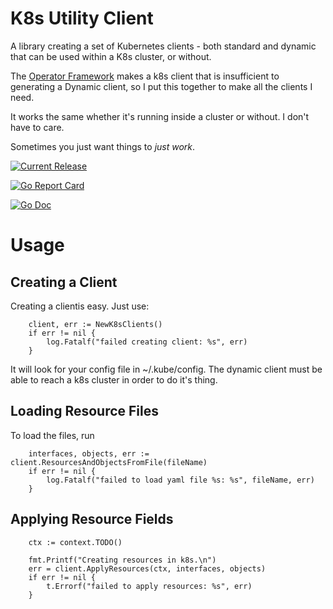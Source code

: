 # K8s Utility Client

A library creating a set of Kubernetes clients - both standard and dynamic that can be used within a K8s cluster, or without.

The [Operator Framework](https://sdk.operatorframework.io/) makes a k8s client that is insufficient to generating a Dynamic client, so I put this together to make all the clients I need.

It works the same whether it's running inside a cluster or without.  I don't have to care.

Sometimes you just want things to _just work_.

[![Current Release](https://img.shields.io/github/release/nikogura/k8s-utility-client.svg)](https://img.shields.io/github/release/nikogura/k8s-utility-client.svg)

[![Go Report Card](https://goreportcard.com/badge/github.com/nikogura/k8s-utility-client)](https://goreportcard.com/report/github.com/nikogura/k8s-utility-client)

[![Go Doc](https://img.shields.io/badge/godoc-reference-blue.svg?style=flat-square)](http://godoc.org/github.com/nikogura/k8s-utility-client/pkg/k8s-utility-client)

# Usage

## Creating a Client

Creating a clientis easy.  Just use:

        client, err := NewK8sClients()
        if err != nil {
            log.Fatalf("failed creating client: %s", err)
        }

It will look for your config file in ~/.kube/config.  The dynamic client must be able to reach a k8s cluster in order to do it's thing.


## Loading Resource Files

To load the files, run

        interfaces, objects, err := client.ResourcesAndObjectsFromFile(fileName)
        if err != nil {
            log.Fatalf("failed to load yaml file %s: %s", fileName, err)
        }

## Applying Resource Fields

        ctx := context.TODO()

        fmt.Printf("Creating resources in k8s.\n")
        err = client.ApplyResources(ctx, interfaces, objects)
        if err != nil {
            t.Errorf("failed to apply resources: %s", err)
        }
